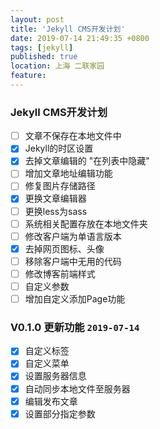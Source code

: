 ```yaml
---
layout: post
title: 'Jekyll CMS开发计划'
date: 2019-07-14 21:49:35 +0800
tags: [jekyll]
published: true
location: 上海 二联家园
feature: 
---
```

### Jekyll CMS开发计划
- [ ] 文章不保存在本地文件中
- [x] Jekyll的时区设置
- [x] 去掉文章编辑的 "在列表中隐藏"
- [ ] 增加文章地址编辑功能
- [ ] 修复图片存储路径
- [x] 更换文章编辑器
- [ ] 更换less为sass
- [ ] 系统相关配置存放在本地文件夹
- [ ] 修改客户端为单语言版本
- [x] 去掉网页图标、头像
- [ ] 移除客户端中无用的代码
- [ ] 修改博客前端样式
- [ ] 自定义参数
- [ ] 增加自定义添加Page功能

### V0.1.0 更新功能 ``2019-07-14``
- [x] 自定义标签
- [x] 自定义菜单 
- [x] 设置服务器信息
- [x] 自动同步本地文件至服务器
- [x] 编辑发布文章
- [x] 设置部分指定参数 